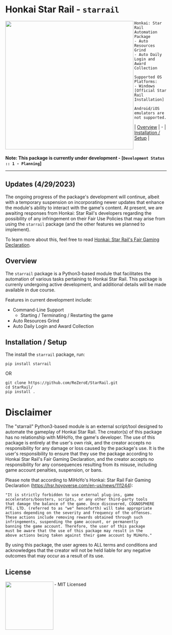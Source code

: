 # Honkai Star Rail - `starrail`


<img src="https://i.imgur.com/8Elhiqy.jpg" width="400" height="auto" align="left"/>
<ul>
  
```
Honkai: Star Rail Automation Package
- Auto Resources Grind
- Auto Daily Login and Award Collection

Supported OS Platforms:
- Windows [Official Star Rail Installation]

Android/iOS emulators are not supported.
```

| [Overview](https://github.com/ReZeroE/StarRail#installation--setup) |  -  |
[Installation / Setup](https://github.com/ReZeroE/StarRail#installation--setup) |

</ul>
<br clear="left"/>

**Note: This package is currently under development - [`Development Status :: 1 - Planning`]**

***

## Updates (4/29/2023)

The ongoing progress of the package's development will continue, albeit with a temporary suspension on incorporating newer updates that enhance the module's ability to interact with the game's content. At present, we are awaiting responses from Honkai: Star Rail's developers regarding the possibility of any infringement on their Fair Use Policies that may arise from using the `starrail` package (and the other features we planned to implement).

To learn more about this, feel free to read [Honkai: Star Rail's Fair Gaming Declaration](https://hsr.hoyoverse.com/en-us/news/111244).


## Overview

The `starrail` package is a Python3-based module that facilitates the automation of various tasks pertaining to Honkai Star Rail. This package is currenly undergoing active development, and additional details will be made available in due course.

Features in current development include:
- Command-Line Support
  - Starting / Terminating / Restarting the game
- Auto Resources Grind
- Auto Daily Login and Award Collection

## Installation / Setup
The install the `starrail` package, run:
```shell
pip install starrail
```
OR
```shell
git clone https://github.com/ReZeroE/StarRail.git
cd StarRail/
pip install .
```

# Disclaimer
The "starrail" Python3-based module is an external script/tool
designed to automate the gameplay of Honkai Star Rail. The creator(s) 
of this package has no relationship with MiHoYo, the game's developer.
The use of this package is entirely at the user's own risk, and the
creator accepts no responsibility for any damage or loss caused by
the package's use. It is the user's responsibility to ensure that
they use the package according to Honkai Star Rail's Fair Gaming
Declaration, and the creator accepts no responsibility for any
consequences resulting from its misuse, including game account
penalties, suspension, or bans.

Please note that according to MiHoYo's Honkai: Star Rail Fair Gaming
Declaration (https://hsr.hoyoverse.com/en-us/news/111244):

    "It is strictly forbidden to use external plug-ins, game
    accelerators/boosters, scripts, or any other third-party tools
    that damage the balance of the game. Once discovered, COGNOSPHERE
    PTE. LTD. (referred to as "we" henceforth) will take appropriate
    actions depending on the severity and frequency of the offenses.
    These actions include removing rewards obtained through such
    infringements, suspending the game account, or permanently
    banning the game account. Therefore, the user of this package
    must be aware that the use of this package may result in the
    above actions being taken against their game account by MiHoYo."

By using this package, the user agrees to ALL terms and conditions
and acknowledges that the creator will not be held liable for any
negative outcomes that may occur as a result of its use.

## License

<img src="https://upload.wikimedia.org/wikipedia/commons/thumb/0/0c/MIT_logo.svg/220px-MIT_logo.svg.png" align="left" width="150"/>

<ul>
 - MIT Licensed
</ul>

<br clear="left"/>
